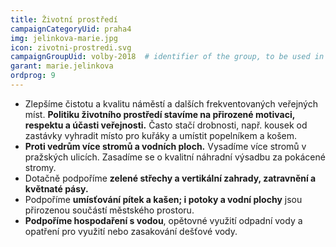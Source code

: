 ```yaml
---
title: Životní prostředí
campaignCategoryUid: praha4
img: jelinkova-marie.jpg
icon: zivotni-prostredi.svg
campaignGroupUid: volby-2018  # identifier of the group, to be used in program point
garant: marie.jelinkova
ordprog: 9
---
```


* Zlepšíme čistotu a kvalitu náměstí a dalších frekventovaných veřejných míst. **Politiku životního prostředí stavíme na přirozené motivaci, respektu a účasti veřejnosti.** Často stačí drobnosti, např. kousek od zastávky vyhradit místo pro kuřáky a umístit popelníkem a košem. 
* **Proti vedrům více stromů a vodních ploch.** Vysadíme více stromů v pražských ulicích. Zasadíme se o kvalitní náhradní výsadbu za pokácené stromy. 
* Dotačně podpoříme **zelené střechy a vertikální zahrady, zatravnění a květnaté pásy.**
* Podpoříme **umísťování pítek a kašen; i potoky a vodní plochy** jsou přirozenou součástí městského prostoru.
* **Podpoříme hospodaření s vodou​**, opětovné využití odpadní vody a opatření pro využití nebo zasakování dešťové vody.
